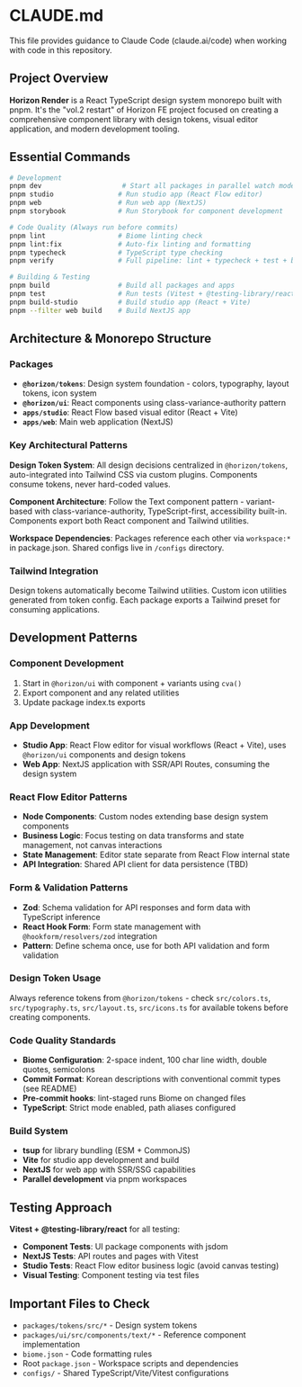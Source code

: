 # CLAUDE.md

This file provides guidance to Claude Code (claude.ai/code) when working with code in this repository.

## Project Overview

**Horizon Render** is a React TypeScript design system monorepo built with pnpm. It's the "vol.2 restart" of Horizon FE project focused on creating a comprehensive component library with design tokens, visual editor application, and modern development tooling.

## Essential Commands

```bash
# Development
pnpm dev                    # Start all packages in parallel watch mode
pnpm studio                # Run studio app (React Flow editor)
pnpm web                   # Run web app (NextJS)
pnpm storybook             # Run Storybook for component development

# Code Quality (Always run before commits)
pnpm lint                  # Biome linting check
pnpm lint:fix              # Auto-fix linting and formatting
pnpm typecheck             # TypeScript type checking
pnpm verify                # Full pipeline: lint + typecheck + test + build

# Building & Testing  
pnpm build                 # Build all packages and apps
pnpm test                  # Run tests (Vitest + @testing-library/react)
pnpm build-studio          # Build studio app (React + Vite)
pnpm --filter web build    # Build NextJS app
```

## Architecture & Monorepo Structure

### Packages
- **`@horizon/tokens`**: Design system foundation - colors, typography, layout tokens, icon system
- **`@horizon/ui`**: React components using class-variance-authority pattern
- **`apps/studio`**: React Flow based visual editor (React + Vite)
- **`apps/web`**: Main web application (NextJS)

### Key Architectural Patterns

**Design Token System**: All design decisions centralized in `@horizon/tokens`, auto-integrated into Tailwind CSS via custom plugins. Components consume tokens, never hard-coded values.

**Component Architecture**: Follow the Text component pattern - variant-based with class-variance-authority, TypeScript-first, accessibility built-in. Components export both React component and Tailwind utilities.

**Workspace Dependencies**: Packages reference each other via `workspace:*` in package.json. Shared configs live in `/configs` directory.

### Tailwind Integration
Design tokens automatically become Tailwind utilities. Custom icon utilities generated from token config. Each package exports a Tailwind preset for consuming applications.

## Development Patterns

### Component Development
1. Start in `@horizon/ui` with component + variants using `cva()`
2. Export component and any related utilities
3. Update package index.ts exports

### App Development
- **Studio App**: React Flow editor for visual workflows (React + Vite), uses `@horizon/ui` components and design tokens
- **Web App**: NextJS application with SSR/API Routes, consuming the design system

### React Flow Editor Patterns
- **Node Components**: Custom nodes extending base design system components
- **Business Logic**: Focus testing on data transforms and state management, not canvas interactions
- **State Management**: Editor state separate from React Flow internal state
- **API Integration**: Shared API client for data persistence (TBD)

### Form & Validation Patterns
- **Zod**: Schema validation for API responses and form data with TypeScript inference
- **React Hook Form**: Form state management with `@hookform/resolvers/zod` integration
- **Pattern**: Define schema once, use for both API validation and form validation

### Design Token Usage
Always reference tokens from `@horizon/tokens` - check `src/colors.ts`, `src/typography.ts`, `src/layout.ts`, `src/icons.ts` for available tokens before creating components.

### Code Quality Standards
- **Biome Configuration**: 2-space indent, 100 char line width, double quotes, semicolons
- **Commit Format**: Korean descriptions with conventional commit types (see README)
- **Pre-commit hooks**: lint-staged runs Biome on changed files
- **TypeScript**: Strict mode enabled, path aliases configured

### Build System
- **tsup** for library bundling (ESM + CommonJS)  
- **Vite** for studio app development and build
- **NextJS** for web app with SSR/SSG capabilities
- **Parallel development** via pnpm workspaces

## Testing Approach
**Vitest + @testing-library/react** for all testing:
- **Component Tests**: UI package components with jsdom
- **NextJS Tests**: API routes and pages with Vitest 
- **Studio Tests**: React Flow editor business logic (avoid canvas testing)
- **Visual Testing**: Component testing via test files

## Important Files to Check
- `packages/tokens/src/*` - Design system tokens
- `packages/ui/src/components/text/*` - Reference component implementation  
- `biome.json` - Code formatting rules
- Root `package.json` - Workspace scripts and dependencies
- `configs/` - Shared TypeScript/Vite/Vitest configurations